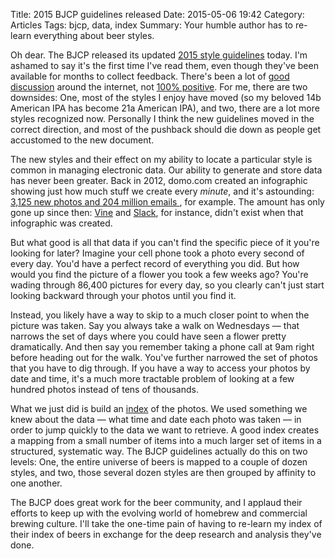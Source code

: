 Title: 2015 BJCP guidelines released
Date: 2015-05-06 19:42
Category: Articles
Tags: bjcp, data, index
Summary: Your humble author has to re-learn everything about beer styles.

Oh dear. The BJCP released its updated [2015 style guidelines](http://bjcp.org/docs/2015_Guidelines_Beer.pdf) today. I'm ashamed to say it's the first time I've read them, even though they've been available for months to collect feedback. There's been a lot of [good discussion](https://www.homebrewersassociation.org/forum/index.php?topic=23082.0) around the internet, not [100% positive](http://www.beeradvocate.com/community/threads/2015-bjcp-style-guidelines-released.288738/). For me, there are two downsides: One, most of the styles I enjoy have moved (so my beloved 14b American IPA has become 21a American IPA), and two, there are a lot more styles recognized now. Personally I think the new guidelines moved in the correct direction, and most of the pushback should die down as people get accustomed to the new document.

The new styles and their effect on my ability to locate a particular style is common in managing electronic data. Our ability to generate and store data has never been greater. Back in 2012, domo.com created an infographic showing just how much stuff we create every *minute*, and it's astounding: [3,125 new photos and 204 million emails ](https://www.domo.com/blog/2012/06/how-much-data-is-created-every-minute/), for example. The amount has only gone up since then: [Vine](http://vine.co) and [Slack](http://slack.com), for instance, didn't exist when that infographic was created.

But what good is all that data if you can't find the specific piece of it you're looking for later? Imagine your cell phone took a photo every second of every day. You'd have a perfect record of everything you did. But how would you find the picture of a flower you took a few weeks ago? You're wading through 86,400 pictures for every day, so you clearly can't just start looking backward through your photos until you find it.

Instead, you likely have a way to skip to a much closer point to when the picture was taken. Say you always take a walk on Wednesdays &mdash; that narrows the set of days where you could have seen a flower pretty dramatically. And then say you remember taking a phone call at 9am right before heading out for the walk. You've further narrowed the set of photos that you have to dig through. If you have a way to access your photos by date and time, it's a much more tractable problem of looking at a few hundred photos instead of tens of thousands.

What we just did is build an [index](http://en.wikipedia.org/wiki/Database_index) of the photos. We used something we knew about the data &mdash; what time and date each photo was taken &mdash; in order to jump quickly to the data we want to retrieve. A good index creates a mapping from a small number of items into a much larger set of items in a structured, systematic way. The BJCP guidelines actually do this on two levels: One, the entire universe of beers is mapped to a couple of dozen styles, and two, those several dozen styles are then grouped by affinity to one another.

The BJCP does great work for the beer community, and I applaud their efforts to keep up with the evolving world of homebrew and commercial brewing culture. I'll take the one-time pain of having to re-learn my index of their index of beers in exchange for the deep research and analysis they've done.